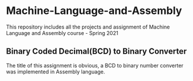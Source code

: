 # Machine-Language-and-Assembly
 This repository includes all the projects and assignment of Machine Language and Assembly course - Spring 2021

## Binary Coded Decimal(BCD) to Binary Converter
The title of this assignment is obvious, a BCD to binary number converter was implemented in Assembly language.

